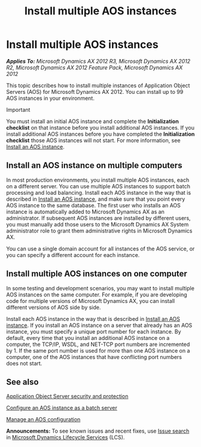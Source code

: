 ﻿---
title: Install multiple AOS instances
TOCTitle: Install multiple AOS instances
ms:assetid: 9522d7e0-7bac-492e-a8b3-63d97676ecfc
ms:mtpsurl: https://technet.microsoft.com/en-us/library/Ee355067(v=AX.60)
ms:contentKeyID: 35132772
ms.date: 04/18/2014
mtps_version: v=AX.60
---

# Install multiple AOS instances 


_**Applies To:** Microsoft Dynamics AX 2012 R3, Microsoft Dynamics AX 2012 R2, Microsoft Dynamics AX 2012 Feature Pack, Microsoft Dynamics AX 2012_

This topic describes how to install multiple instances of Application Object Servers (AOS) for Microsoft Dynamics AX 2012. You can install up to 99 AOS instances in your environment.


> [!IMPORTANT]
> <P>You must install an initial AOS instance and complete the <STRONG>Initialization checklist</STRONG> on that instance before you install additional AOS instances. If you install additional AOS instances before you have completed the <STRONG>Initialization checklist</STRONG> those AOS instances will not start. For more information, see <A href="install-an-aos-instance.md">Install an AOS instance</A>.</P>



## Install an AOS instance on multiple computers

In most production environments, you install multiple AOS instances, each on a different server. You can use multiple AOS instances to support batch processing and load balancing. Install each AOS instance in the way that is described in [Install an AOS instance](install-an-aos-instance.md), and make sure that you point every AOS instance to the same database. The first user who installs an AOS instance is automatically added to Microsoft Dynamics AX as an administrator. If subsequent AOS instances are installed by different users, you must manually add those users to the Microsoft Dynamics AX System administrator role to grant them administrative rights in Microsoft Dynamics AX.

You can use a single domain account for all instances of the AOS service, or you can specify a different account for each instance.

## Install multiple AOS instances on one computer

In some testing and development scenarios, you may want to install multiple AOS instances on the same computer. For example, if you are developing code for multiple versions of Microsoft Dynamics AX, you can install different versions of AOS side by side.

Install each AOS instance in the way that is described in [Install an AOS instance](install-an-aos-instance.md). If you install an AOS instance on a server that already has an AOS instance, you must specify a unique port number for each instance. By default, every time that you install an additional AOS instance on a computer, the TCP/IP, WSDL, and NET-TCP port numbers are incremented by 1. If the same port number is used for more than one AOS instance on a computer, one of the AOS instances that have conflicting port numbers does not start.

## See also

[Application Object Server security and protection](application-object-server-security-and-protection.md)

[Configure an AOS instance as a batch server](configure-an-aos-instance-as-a-batch-server.md)

[Manage an AOS configuration](manage-an-aos-configuration.md)

  
**Announcements:** To see known issues and recent fixes, use [Issue search](http://go.microsoft.com/fwlink/?linkid=389258) in [Microsoft Dynamics Lifecycle Services](http://go.microsoft.com/fwlink/?linkid=306505) (LCS).

